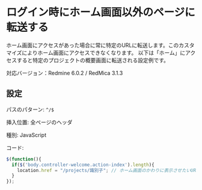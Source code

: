 # ログイン時にホーム画面以外のページに転送する

ホーム画面にアクセスがあった場合に常に特定のURLに転送します。このカスタマイズによりホーム画面にアクセスできなくなります。
以下は「ホーム」にアクセスすると特定のプロジェクトの概要画面に転送される設定例です。

対応バージョン：Redmine 6.0.2 / RedMica 3.1.3

## 設定

パスのパターン: `^/$`

挿入位置: 全ページのヘッダ

種別: JavaScript

コード:

``` javascript
$(function(){
  if($('body.controller-welcome.action-index').length){
    location.href = "/projects/識別子"; // ホーム画面のかわりに表示させたいURLを指定
  }
});
```